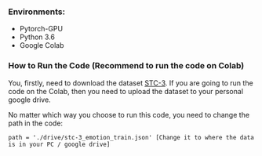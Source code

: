 ### Environments:
- Pytorch-GPU
- Python 3.6
- Google Colab

### How to Run the Code (Recommend to run the code on Colab)
You, firstly, need to download the dataset [STC-3](http://coai.cs.tsinghua.edu.cn/hml/challenge/dataset_description/). If you are going to run the code on the Colab, then you need to upload the dataset to your personal google drive.

No matter which way you choose to run this code, you need to change the path in the code:
```
path = './drive/stc-3_emotion_train.json' [Change it to where the data is in your PC / google drive]
```

